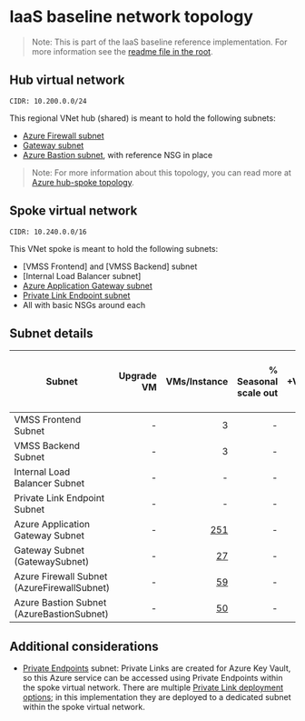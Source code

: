 # IaaS baseline network topology

> Note: This is part of the IaaS baseline reference implementation. For more information see the [readme file in the root](../README.md).

## Hub virtual network

`CIDR: 10.200.0.0/24`

This regional VNet hub (shared) is meant to hold the following subnets:

* [Azure Firewall subnet]
* [Gateway subnet]
* [Azure Bastion subnet], with reference NSG in place

> Note: For more information about this topology, you can read more at [Azure hub-spoke topology].

## Spoke virtual network

`CIDR: 10.240.0.0/16`

This VNet spoke is meant to hold the following subnets:

* [VMSS Frontend] and [VMSS Backend] subnet
* [Internal Load Balancer subnet]
* [Azure Application Gateway subnet]
* [Private Link Endpoint subnet]
* All with basic NSGs around each

## Subnet details

| Subnet                                      | Upgrade VM   | VMs/Instance | % Seasonal scale out | +VMs       | Max IPs per VM           | % Max Surge   | % Max Unavailable   | Tot. IPs per VM           | [Azure Subnet not assignable IPs factor] | [Private Endpoints] | Minimum Subnet size]  | Scaled Subnet size | [Subnet Mask bits] | CIDR            | Host         | Broadcast    |
|---------------------------------------------|-------------:|-------------:|---------------------:|-----------:|-------------------------:|--------------:|--------------------:|--------------------------:|-----------------------------------------:|--------------------:|----------------------:|-------------------:|-------------------:|-----------------|--------------|--------------|
| VMSS Frontend Subnet                        | -            | 3            | -                    | -          | -                        | 100           | 100                 | 0                         | 5                                        | 0                   | 7                     | 7                  | 24                 | 10.240.0.0/24   | 10.240.0.0   | 10.240.0.255 |
| VMSS Backend Subnet                         | -            | 3            | -                    | -          | -                        | 100           | 100                 | 5                         | 5                                        | 0                   | 7                     | 7                  | 24                 | 10.240.1.0/24   | 10.240.4.0   | 10.240.1.255 |
| Internal Load Balancer Subnet               | -            | -            | -                    | -          | 5                        | 100           | 100                 | 5                         | 5                                        | 0                   | 10                    | 10                 | 28                 | 10.240.4.0/28   | 10.240.4.0   | 10.240.4.15  |
| Private Link Endpoint Subnet                | -            | -            | -                    | -          | -                        | 100           | 100                 | 0                         | 5                                        | 1                   | 7                     | 7                  | 28                 | 10.240.4.32/28  | 10.240.4.32  | 10.240.4.47  |
| Azure Application Gateway Subnet            | -            | [251]        | -                    | -          | -                        | 100           | 100                 | 0                         | 5                                        | 0                   | 256                   | 256                | 24                 | 10.240.5.0/24   | 10.240.5.0   | 10.240.5.255 |
| Gateway Subnet (GatewaySubnet)              | -            | [27]         | -                    | -          | -                        | 100           | 100                 | 0                         | 5                                        | 0                   | 32                    | 32                 | 27                 | 10.200.0.64/27  | 10.200.0.64  | 10.200.0.95  |
| Azure Firewall Subnet (AzureFirewallSubnet) | -            | [59]         | -                    | -          | -                        | 100           | 100                 | 0                         | 5                                        | 0                   | 64                    | 64                 | 26                 | 10.200.0.0/26   | 10.200.0.0   | 10.200.0.63  |
| Azure Bastion Subnet (AzureBastionSubnet)   | -            | [50]         | -                    | -          | -                        | 100           | 100                 | 0                         | 5                                        | 0                   | 64                    | 64                 | 26                 | 10.200.0.128/26 | 10.200.0.128 | 10.200.0.191 |

## Additional considerations

* [Private Endpoints] subnet: Private Links are created for Azure Key Vault, so this Azure service can be accessed using Private Endpoints within the spoke virtual network. There are multiple [Private Link deployment options]; in this implementation they are deployed to a dedicated subnet within the spoke virtual network.

[27]: https://learn.microsoft.com/azure/vpn-gateway/vpn-gateway-about-vpn-gateway-settings#gwsub
[251]: https://learn.microsoft.com/azure/application-gateway/configuration-overview#size-of-the-subnet
[59]: https://learn.microsoft.com/azure/firewall/firewall-faq#does-the-firewall-subnet-size-need-to-change-as-the-service-scales
[50]: https://learn.microsoft.com/azure/bastion/configuration-settings#instance
[Azure Subnet not assignable IPs factor]: https://learn.microsoft.com/azure/virtual-network/virtual-network-ip-addresses-overview-arm#allocation-method-1
[Private Endpoints]: https://learn.microsoft.com/azure/private-link/private-endpoint-overview#private-endpoint-properties
[Subnet Mask bits]: https://learn.microsoft.com/azure/virtual-network/virtual-networks-faq#how-small-and-how-large-can-vnets-and-subnets-be
[Azure hub-spoke topology]: https://learn.microsoft.com/azure/architecture/reference-architectures/hybrid-networking/hub-spoke
[Azure Firewall subnet]: https://learn.microsoft.com/azure/firewall/firewall-faq#does-the-firewall-subnet-size-need-to-change-as-the-service-scales
[Gateway subnet]: https://learn.microsoft.com/azure/vpn-gateway/vpn-gateway-about-vpn-gateway-settings#gwsub
[Azure Application Gateway subnet]: https://learn.microsoft.com/azure/application-gateway/configuration-infrastructure#virtual-network-and-dedicated-subnet
[Private Link Endpoint subnet]: https://learn.microsoft.com/azure/architecture/guide/networking/private-link-hub-spoke-network#networking
[Private Link deployment options]: https://learn.microsoft.com/azure/architecture/guide/networking/private-link-hub-spoke-network#decision-tree-for-private-link-deployment
[Azure Bastion subnet]: https://learn.microsoft.com/azure/bastion/configuration-settings#subnet
